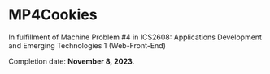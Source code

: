 # MP4Cookies

In fulfillment of Machine Problem #4 in ICS2608: Applications Development and Emerging Technologies 1 
(Web-Front-End)

Completion date: **November 8, 2023**.
